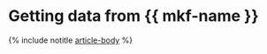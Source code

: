 # Getting data from {{ mkf-name }}

{% include notitle [article-body](../../_includes/mdb/mkf-datasource-for-mch.md) %}
